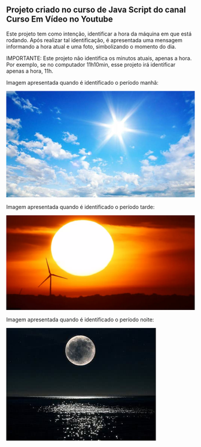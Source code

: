 ## Projeto criado no curso de Java Script do canal Curso Em Vídeo no Youtube

Este projeto tem como intenção, identificar a hora da máquina em que está rodando.
Após realizar tal identificação, é apresentada uma mensagem informando a hora atual e uma foto, simbolizando o momento do dia.

IMPORTANTE: Este projeto não identifica os minutos atuais, apenas a hora. Por exemplo, se no computador 11h10min, esse projeto irá identificar apenas a hora, 11h.

Imagem apresentada quando é identificado o período manhã:

![Manha](https://github.com/HerissonS/AulaExercicio_CursoEmVideo_JavaScript/blob/master/img/dia.jpg)

Imagem apresentada quando é identificado o período tarde:

![Tarde](https://github.com/HerissonS/AulaExercicio_CursoEmVideo_JavaScript/blob/master/img/tarde.jpg)

Imagem apresentada quando é identificado o período noite:

![Noite](https://github.com/HerissonS/AulaExercicio_CursoEmVideo_JavaScript/blob/master/img/noite.jpg)